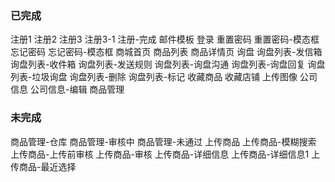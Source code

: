 ### 已完成
注册1
注册2
注册3
注册3-1
注册-完成
邮件模板
登录
重置密码
重置密码-模态框
忘记密码
忘记密码-模态框
商城首页
商品列表
商品详情页
询盘
询盘列表-发信箱
询盘列表-收件箱
询盘列表-发送规则
询盘列表-询盘沟通
询盘列表-询盘回复
询盘列表-垃圾询盘
询盘列表-删除
询盘列表-标记
收藏商品
收藏店铺
上传图像
公司信息
公司信息-编辑
商品管理

### 未完成
商品管理-仓库
商品管理-审核中
商品管理-未通过
上传商品
上传商品-模糊搜索
上传商品-上传前审核
上传商品-审核
上传商品-详细信息
上传商品-详细信息1
上传商品-最近选择